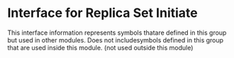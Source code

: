
# Interface for Replica Set Initiate
This interface information represents symbols thatare defined in this group but used in other modules.  Does not includesymbols defined in this group that are used inside this module.
(not used outside this module)
